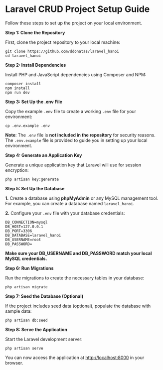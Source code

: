<h1>Laravel CRUD Project Setup Guide</h1>
<p>Follow these steps to set up the project on your local environment.</p>

<p><strong>Step 1: Clone the Repository</strong></p>
<p>First, clone the project repository to your local machine:</p>
<pre><code>git clone https://github.com/ddonatas/laravel_hanoi
cd laravel_hanoi</code></pre>

<p><strong>Step 2: Install Dependencies</strong></p>
<p>Install PHP and JavaScript dependencies using Composer and NPM:</p>
<pre><code>composer install
npm install
npm run dev</code></pre>

<p><strong>Step 3: Set Up the .env File</strong></p>
<p>Copy the example <code>.env</code> file to create a working <code>.env</code> file for your environment:</p>
<pre><code>cp .env.example .env</code></pre>
<p><strong>Note</strong>: The <code>.env</code> file is <strong>not included in the repository</strong> for security reasons. The <code>.env.example</code> file is provided to guide you in setting up your local environment.</p>

<p><strong>Step 4: Generate an Application Key</strong></p>
<p>Generate a unique application key that Laravel will use for session encryption:</p>
<pre><code>php artisan key:generate</code></pre>

<p><strong>Step 5: Set Up the Database</strong></p>
<p><strong>1.</strong> Create a database using <strong>phpMyAdmin</strong> or any MySQL management tool. For example, you can create a database named <code>laravel_hanoi</code>.</p>
<p><strong>2.</strong> Configure your <code>.env</code> file with your database credentials:</p>
<pre><code>DB_CONNECTION=mysql
DB_HOST=127.0.0.1
DB_PORT=3306
DB_DATABASE=laravel_hanoi
DB_USERNAME=root
DB_PASSWORD=</code></pre>
<p><strong>Make sure your DB_USERNAME and DB_PASSWORD match your local MySQL credentials.</strong></p>

<p><strong>Step 6: Run Migrations</strong></p>
<p>Run the migrations to create the necessary tables in your database:</p>
<pre><code>php artisan migrate</code></pre>

<p><strong>Step 7: Seed the Database (Optional)</strong></p>
<p>If the project includes seed data (optional), populate the database with sample data:</p>
<pre><code>php artisan db:seed</code></pre>

<p><strong>Step 8: Serve the Application</strong></p>
<p>Start the Laravel development server:</p>
<pre><code>php artisan serve</code></pre>
<p>You can now access the application at <a href="http://localhost:8000" target="_blank">http://localhost:8000</a> in your browser.</p>
